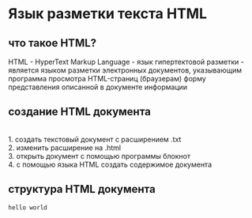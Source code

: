 # Язык разметки текста HTML

## что такое HTML?
HTML - HyperText Markup Language - язык гипертектовой разметки - является языком разметки электронных документов, указывающим программа просмотра HTML-страниц (браузерам) форму представления описанной в документе информации
## создание HTML документа
<br> 1. создать текстовый документ с расширением .txt
<br> 2. изменить расширение на .html
<br> 3. открыть документ с помощью программы блокнот
<br> 4. с помощью языка HTML создать содержимое документа
## структура HTML документа
```
hello world


